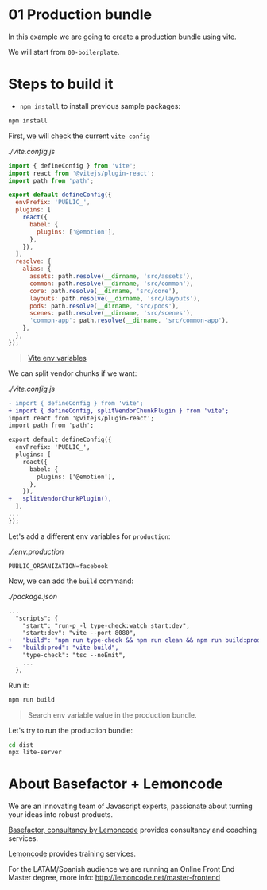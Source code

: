 # 01 Production bundle

In this example we are going to create a production bundle using vite.

We will start from `00-boilerplate`.

# Steps to build it

- `npm install` to install previous sample packages:

```bash
npm install
```

First, we will check the current `vite config`

_./vite.config.js_

```javascript
import { defineConfig } from 'vite';
import react from '@vitejs/plugin-react';
import path from 'path';

export default defineConfig({
  envPrefix: 'PUBLIC_',
  plugins: [
    react({
      babel: {
        plugins: ['@emotion'],
      },
    }),
  ],
  resolve: {
    alias: {
      assets: path.resolve(__dirname, 'src/assets'),
      common: path.resolve(__dirname, 'src/common'),
      core: path.resolve(__dirname, 'src/core'),
      layouts: path.resolve(__dirname, 'src/layouts'),
      pods: path.resolve(__dirname, 'src/pods'),
      scenes: path.resolve(__dirname, 'src/scenes'),
      'common-app': path.resolve(__dirname, 'src/common-app'),
    },
  },
});

```

> [Vite env variables](https://vitejs.dev/guide/env-and-mode.html)

We can split vendor chunks if we want:

_./vite.config.js_

```diff
- import { defineConfig } from 'vite';
+ import { defineConfig, splitVendorChunkPlugin } from 'vite';
import react from '@vitejs/plugin-react';
import path from 'path';

export default defineConfig({
  envPrefix: 'PUBLIC_',
  plugins: [
    react({
      babel: {
        plugins: ['@emotion'],
      },
    }),
+   splitVendorChunkPlugin(),
  ],
...
});

```

Let's add a different env variables for `production`:

_./.env.production_

```env
PUBLIC_ORGANIZATION=facebook

```

Now, we can add the `build` command:

_./package.json_

```diff
...
  "scripts": {
    "start": "run-p -l type-check:watch start:dev",
    "start:dev": "vite --port 8080",
+   "build": "npm run type-check && npm run clean && npm run build:prod",
+   "build:prod": "vite build",
    "type-check": "tsc --noEmit",
    ...
  },
```

Run it:

```bash
npm run build

```

> Search env variable value in the production bundle.

Let's try to run the production bundle:

```bash
cd dist
npx lite-server

```

# About Basefactor + Lemoncode

We are an innovating team of Javascript experts, passionate about turning your ideas into robust products.

[Basefactor, consultancy by Lemoncode](http://www.basefactor.com) provides consultancy and coaching services.

[Lemoncode](http://lemoncode.net/services/en/#en-home) provides training services.

For the LATAM/Spanish audience we are running an Online Front End Master degree, more info: http://lemoncode.net/master-frontend
